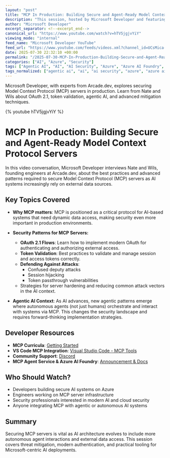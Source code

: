 ```yaml
---
layout: "post"
title: "MCP In Production: Building Secure and Agent-Ready Model Context Protocol Servers"
description: "This session, hosted by Microsoft Developer and featuring Arcade.dev engineers, delves into advanced security patterns for building robust Model Context Protocol (MCP) server implementations in AI-driven environments. Topics include OAuth 2.1 flows, token validation, mitigating confused deputy attacks, session hijacking, and token passthrough vulnerabilities. The discussion also connects these server-side security practices to the evolving landscape of agentic AI systems, where interactions extend beyond human users. Resources such as MCP curricula, VS Code integration, community support, and MCP toolkits are provided to help developers build secure, scalable MCP servers leveraging Azure AI Foundry."
author: "Microsoft Developer"
excerpt_separator: <!--excerpt_end-->
canonical_url: "https://www.youtube.com/watch?v=hTV5jgjvYiY"
viewing_mode: "internal"
feed_name: "Microsoft Developer YouTube"
feed_url: "https://www.youtube.com/feeds/videos.xml?channel_id=UCsMica-v34Irf9KVTh6xx-g"
date: 2025-07-30 22:32:10 +00:00
permalink: "/2025-07-30-MCP-In-Production-Building-Secure-and-Agent-Ready-Model-Context-Protocol-Servers.html"
categories: ["AI", "Azure", "Security"]
tags: ["Agentic AI", "AI", "AI Security", "Azure", "Azure AI Foundry", "Cloud Computing", "Cloud Security", "Confused Deputy Attack", "Dev", "Development", "Foundry Agent Service", "MCP", "MCP Server", "Microsoft", "OAuth 2.1", "Security", "Session Hijacking", "Tech", "Technology", "Token Passthrough Vulnerability", "Token Validation", "Videos", "VS Code Integration"]
tags_normalized: ["agentic ai", "ai", "ai security", "azure", "azure ai foundry", "cloud computing", "cloud security", "confused deputy attack", "dev", "development", "foundry agent service", "mcp", "mcp server", "microsoft", "oauth 2dot1", "security", "session hijacking", "tech", "technology", "token passthrough vulnerability", "token validation", "videos", "vs code integration"]
---
```


Microsoft Developer, with experts from Arcade.dev, explores securing Model Context Protocol (MCP) servers in production. Learn from Nate and Wils about OAuth 2.1, token validation, agentic AI, and advanced mitigation techniques.<!--excerpt_end-->

{% youtube hTV5jgjvYiY %}

# MCP In Production: Building Secure and Agent-Ready Model Context Protocol Servers

In this video conversation, Microsoft Developer interviews Nate and Wils, founding engineers at Arcade.dev, about the best practices and advanced patterns required to secure Model Context Protocol (MCP) servers as AI systems increasingly rely on external data sources.

## Key Topics Covered

- **Why MCP matters**: MCP is positioned as a critical protocol for AI-based systems that need dynamic data access, making security even more important in production environments.

- **Security Patterns for MCP Servers:**
    - **OAuth 2.1 Flows**: Learn how to implement modern OAuth for authenticating and authorizing external access.
    - **Token Validation**: Best practices to validate and manage session and access tokens correctly.
    - **Defending Against Attacks**:
        - Confused deputy attacks
        - Session hijacking
        - Token passthrough vulnerabilities
    - Strategies for server hardening and reducing common attack vectors in the AI context.

- **Agentic AI Context**: As AI advances, new agentic patterns emerge where autonomous agents (not just humans) orchestrate and interact with systems via MCP. This changes the security landscape and requires forward-thinking implementation strategies.

## Developer Resources

- **MCP Curricula**: [Getting Started](https://aka.ms/mcp-for-beginners)
- **VS Code MCP Integration**: [Visual Studio Code - MCP Tools](https://code.visualstudio.com/mcp)
- **Community Support**: [Discord](https://aka.ms/azureaifoundry/discord)
- **MCP Agent Service & Azure AI Foundry**: [Announcement & Docs](https://devblogs.microsoft.com/foundry/announcing-model-context-protocol-support-preview-in-azure-ai-foundry-agent-service/)

## Who Should Watch?

- Developers building secure AI systems on Azure
- Engineers working on MCP server infrastructure
- Security professionals interested in modern AI and cloud security
- Anyone integrating MCP with agentic or autonomous AI systems

## Summary

Securing MCP servers is vital as AI architecture evolves to include more autonomous agent interactions and external data access. This session covers threat mitigation, modern authentication, and practical tooling for Microsoft-centric AI deployments.
